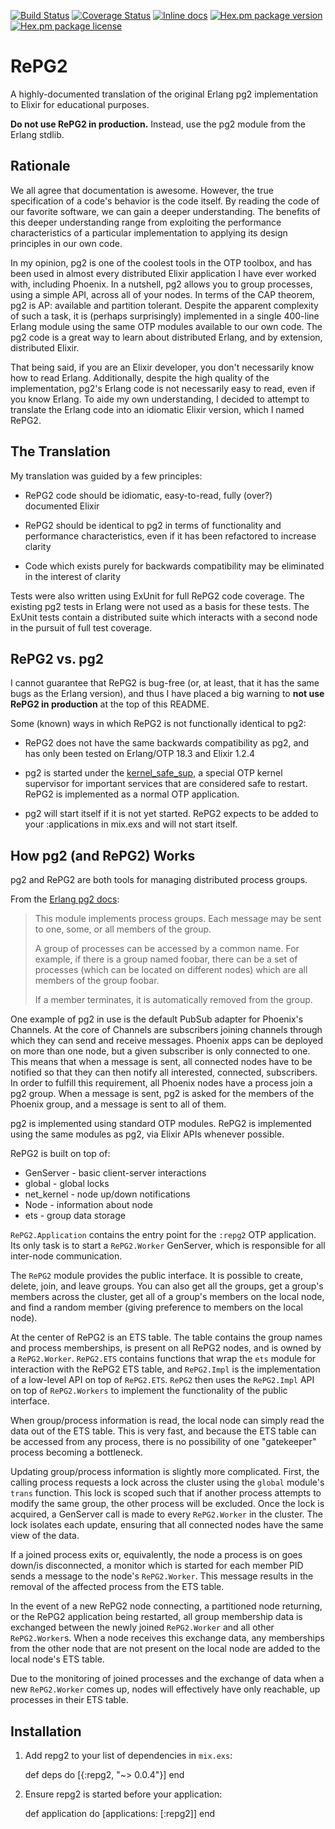 [![Build Status](https://travis-ci.org/antipax/repg2.svg?branch=master)](https://travis-ci.org/antipax/repg2) [![Coverage Status](https://coveralls.io/repos/github/antipax/repg2/badge.svg?branch=master)](https://coveralls.io/github/antipax/repg2?branch=master) [![Inline docs](http://inch-ci.org/github/antipax/repg2.svg?branch=master)](http://inch-ci.org/github/antipax/repg2) [![Hex.pm package version](https://img.shields.io/hexpm/v/repg2.svg)](https://hex.pm/packages/repg2) [![Hex.pm package license](https://img.shields.io/hexpm/l/repg2.svg)](https://github.com/antipax/repg2/blob/master/LICENSE)

# RePG2

A highly-documented translation of the original Erlang pg2 implementation to Elixir for educational purposes.

**Do not use RePG2 in production.** Instead, use the pg2 module from the Erlang stdlib.

## Rationale

We all agree that documentation is awesome. However, the true specification of a code's behavior is the code itself. By reading the code of our favorite software, we can gain a deeper understanding. The benefits of this deeper understanding range from exploiting the performance characteristics of a particular implementation to applying its design principles in our own code.

In my opinion, pg2 is one of the coolest tools in the OTP toolbox, and has been used in almost every distributed Elixir application I have ever worked with, including Phoenix. In a nutshell, pg2 allows you to group processes, using a simple API, across all of your nodes. In terms of the CAP theorem, pg2 is AP: available and partition tolerant. Despite the apparent complexity of such a task, it is (perhaps surprisingly) implemented in a single 400-line Erlang module using the same OTP modules available to our own code. The pg2 code is a great way to learn about distributed Erlang, and by extension, distributed Elixir.

That being said, if you are an Elixir developer, you don't necessarily know how to read Erlang. Additionally, despite the high quality of the implementation, pg2's Erlang code is not necessarily easy to read, even if you know Erlang. To aide my own understanding, I decided to attempt to translate the Erlang code into an idiomatic Elixir version, which I named RePG2.

## The Translation

My translation was guided by a few principles:

  * RePG2 code should be idiomatic, easy-to-read, fully (over?) documented Elixir

  * RePG2 should be identical to pg2 in terms of functionality and performance characteristics, even if it has been refactored to increase clarity

  * Code which exists purely for backwards compatibility may be eliminated in the interest of clarity

Tests were also written using ExUnit for full RePG2 code coverage. The existing pg2 tests in Erlang were not used as a basis for these tests. The ExUnit tests contain a distributed suite which interacts with a second node in the pursuit of full test coverage.

## RePG2 vs. pg2

I cannot guarantee that RePG2 is bug-free (or, at least, that it has the same bugs as the Erlang version), and thus I have placed a big warning to **not use RePG2 in production** at the top of this README.

Some (known) ways in which RePG2 is not functionally identical to pg2:

  * RePG2 does not have the same backwards compatibility as pg2, and has only been tested on Erlang/OTP 18.3 and Elixir 1.2.4

  * pg2 is started under the [kernel_safe_sup](https://github.com/erlang/otp/blob/6664eed/lib/kernel/src/kernel.erl#L67), a special OTP kernel supervisor for important services that are considered safe to restart. RePG2 is implemented as a normal OTP application.

  * pg2 will start itself if it is not yet started. RePG2 expects to be added to your :applications in mix.exs and will not start itself.

## How pg2 (and RePG2) Works

pg2 and RePG2 are both tools for managing distributed process groups.

From the [Erlang pg2 docs](http://erlang.org/doc/man/pg2.html):

> This module implements process groups. Each message may be sent to one,
> some, or all members of the group.
>
> A group of processes can be accessed by a common name. For example, if
> there is a group named foobar, there can be a set of processes (which
> can be located on different nodes) which are all members of the group
> foobar.
>
> If a member terminates, it is automatically removed from the group.

One example of pg2 in use is the default PubSub adapter for Phoenix's Channels. At the core of Channels are subscribers joining channels through which they can send and receive messages. Phoenix apps can be deployed on more than one node, but a given subscriber is only connected to one. This means that when a message is sent, all connected nodes have to be notified so that they can then notify all interested, connected, subscribers. In order to fulfill this requirement, all Phoenix nodes have a process join a pg2 group. When a message is sent, pg2 is asked for the members of the Phoenix group, and a message is sent to all of them.

pg2 is implemented using standard OTP modules. RePG2 is implemented using the same modules as pg2, via Elixir APIs whenever possible.

RePG2 is built on top of:

  * GenServer - basic client-server interactions
  * global - global locks
  * net_kernel - node up/down notifications
  * Node - information about node
  * ets - group data storage

`RePG2.Application` contains the entry point for the `:repg2` OTP application. Its only task is to start a `RePG2.Worker` GenServer, which is responsible for all inter-node communication.

The `RePG2` module provides the public interface. It is possible to create, delete, join, and leave groups. You can also get all the groups, get a group's members across the cluster, get all of a group's members on the local node, and find a random member (giving preference to members on the local node).

At the center of RePG2 is an ETS table. The table contains the group names and process memberships, is present on all RePG2 nodes, and is owned by a `RePG2.Worker`. `RePG2.ETS` contains functions that wrap the `ets` module for interaction with the RePG2 ETS table, and `RePG2.Impl` is the implementation of a low-level API on top of `RePG2.ETS`. `RePG2` then uses the `RePG2.Impl` API on top of `RePG2.Workers` to implement the functionality of the public interface.

When group/process information is read, the local node can simply read the data out of the ETS table. This is very fast, and because the ETS table can be accessed from any process, there is no possibility of one "gatekeeper" process becoming a bottleneck.

Updating group/process information is slightly more complicated. First, the calling process requests a lock across the cluster using the `global` module's `trans` function. This lock is scoped such that if another process attempts to modify the same group, the other process will be excluded. Once the lock is acquired, a GenServer call is made to every `RePG2.Worker` in the cluster. The lock isolates each update, ensuring that all connected nodes have the same view of the data.

If a joined process exits or, equivalently, the node a process is on goes down/is disconnected, a monitor which is started for each member PID sends a message to the node's `RePG2.Worker`. This message results in the removal of the affected process from the ETS table.

In the event of a new RePG2 node connecting, a partitioned node returning, or the RePG2 application being restarted, all group membership data is exchanged between the newly joined `RePG2.Worker` and all other `RePG2.Worker`s. When a node receives this exchange data, any memberships from the other node that are not present on the local node are added to the local node's ETS table.

Due to the monitoring of joined processes and the exchange of data when a new `RePG2.Worker` comes up, nodes will effectively have only reachable, up processes in their ETS table.

## Installation

  1. Add repg2 to your list of dependencies in `mix.exs`:

        def deps do
          [{:repg2, "~> 0.0.4"}]
        end

  2. Ensure repg2 is started before your application:

        def application do
          [applications: [:repg2]]
        end


